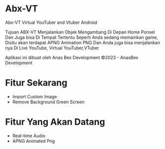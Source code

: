 # Abx-VT
Abx-VT Virtual YouTuber and Vtuber Android

Tujuan ABX-VT Menjalankan Objek Mengambang Di Depan Home Ponsel
Dan Juga bisa Di Tempat Tertentu Seperti Anda sedang memainkan game,
Disitu akan terdapat APNG Animation PNG
Dan Anda juga bisa menjalankan nya Di Live YouTube, Virtual YouTuber,VTuber

Aplikasi ini dibuat oleh Anas Bex Development
©2023 - AnasBex Development

# Fitur Sekarang
- Import Custom Image
- Remove Background Green Screen

# Fitur Yang Akan Datang
- Real-time Audio
- APNG Animated Png